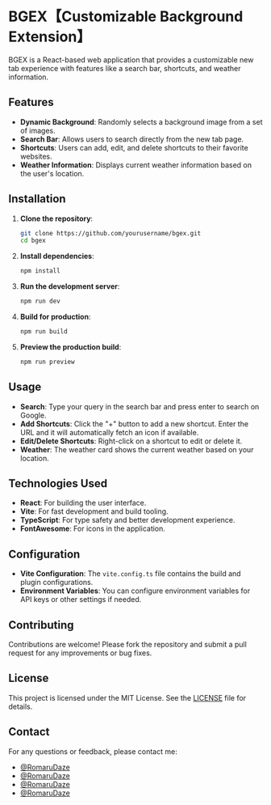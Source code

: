 # BGEX【Customizable Background Extension】

BGEX is a React-based web application that provides a customizable new tab experience with features like a search bar, shortcuts, and weather information.

## Features

- **Dynamic Background**: Randomly selects a background image from a set of images.
- **Search Bar**: Allows users to search directly from the new tab page.
- **Shortcuts**: Users can add, edit, and delete shortcuts to their favorite websites.
- **Weather Information**: Displays current weather information based on the user's location.

## Installation

1. **Clone the repository**:

   ```bash
   git clone https://github.com/yourusername/bgex.git
   cd bgex
   ```

2. **Install dependencies**:

   ```bash
   npm install
   ```

3. **Run the development server**:

   ```bash
   npm run dev
   ```

4. **Build for production**:

   ```bash
   npm run build
   ```

5. **Preview the production build**:
   ```bash
   npm run preview
   ```

## Usage

- **Search**: Type your query in the search bar and press enter to search on Google.
- **Add Shortcuts**: Click the "+" button to add a new shortcut. Enter the URL and it will automatically fetch an icon if available.
- **Edit/Delete Shortcuts**: Right-click on a shortcut to edit or delete it.
- **Weather**: The weather card shows the current weather based on your location.

## Technologies Used

- **React**: For building the user interface.
- **Vite**: For fast development and build tooling.
- **TypeScript**: For type safety and better development experience.
- **FontAwesome**: For icons in the application.

## Configuration

- **Vite Configuration**: The `vite.config.ts` file contains the build and plugin configurations.
- **Environment Variables**: You can configure environment variables for API keys or other settings if needed.

## Contributing

Contributions are welcome! Please fork the repository and submit a pull request for any improvements or bug fixes.

## License

This project is licensed under the MIT License. See the [LICENSE](LICENSE) file for details.

## Contact

For any questions or feedback, please contact me:

- [@RomaruDaze](https://github.com/RomaruDaze)
- [@RomaruDaze](https://www.instagram.com/romaru._/)
- [@RomaruDaze](https://www.x.com/romarudaze)
- [@RomaruDaze](https://romarudaze.github.io/)

